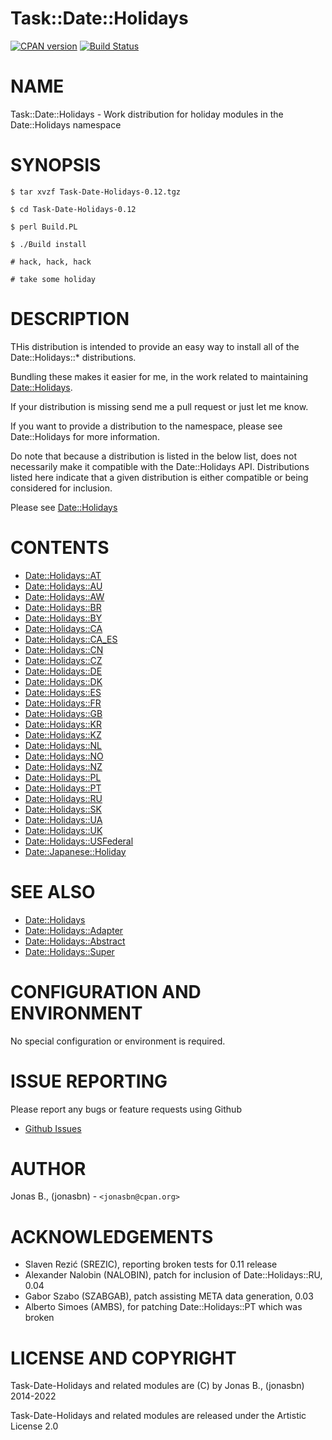 # Task::Date::Holidays

[![CPAN version](https://badge.fury.io/pl/Task-Date-Holidays.svg)](http://badge.fury.io/pl/Task-Date-Holidays)
[![Build Status](https://travis-ci.org/jonasbn/perl-Task-Date-Holidays.svg?branch=master)](https://travis-ci.org/jonasbn/perl-Task-Date-Holidays)

# NAME

Task::Date::Holidays - Work distribution for holiday modules in the Date::Holidays namespace

# SYNOPSIS

    $ tar xvzf Task-Date-Holidays-0.12.tgz

    $ cd Task-Date-Holidays-0.12

    $ perl Build.PL

    $ ./Build install

    # hack, hack, hack

    # take some holiday

# DESCRIPTION

THis distribution is intended to provide an easy way to install all of the Date::Holidays::\* distributions.

Bundling these makes it easier for me, in the work related to maintaining [Date::Holidays](https://metacpan.org/pod/Date%3A%3AHolidays).

If your distribution is missing send me a pull request or just let me know.

If you want to provide a distribution to the namespace, please see Date::Holidays for more information.

Do note that because a distribution is listed in the below list, does not necessarily make it compatible with the Date::Holidays API. Distributions listed here indicate that a given distribution is either compatible or being considered for inclusion.

Please see [Date::Holidays](https://metacpan.org/pod/Date%3A%3AHolidays)

# CONTENTS

- [Date::Holidays::AT](https://metacpan.org/pod/Date%3A%3AHolidays%3A%3AAT)
- [Date::Holidays::AU](https://metacpan.org/pod/Date%3A%3AHolidays%3A%3AAU)
- [Date::Holidays::AW](https://metacpan.org/pod/Date%3A%3AHolidays%3A%3AAW)
- [Date::Holidays::BR](https://metacpan.org/pod/Date%3A%3AHolidays%3A%3ABR)
- [Date::Holidays::BY](https://metacpan.org/pod/Date%3A%3AHolidays%3A%3ABY)
- [Date::Holidays::CA](https://metacpan.org/pod/Date%3A%3AHolidays%3A%3ACA)
- [Date::Holidays::CA\_ES](https://metacpan.org/pod/Date%3A%3AHolidays%3A%3ACA_ES)
- [Date::Holidays::CN](https://metacpan.org/pod/Date%3A%3AHolidays%3A%3ACN)
- [Date::Holidays::CZ](https://metacpan.org/pod/Date%3A%3AHolidays%3A%3ACZ)
- [Date::Holidays::DE](https://metacpan.org/pod/Date%3A%3AHolidays%3A%3ADE)
- [Date::Holidays::DK](https://metacpan.org/pod/Date%3A%3AHolidays%3A%3ADK)
- [Date::Holidays::ES](https://metacpan.org/pod/Date%3A%3AHolidays%3A%3AES)
- [Date::Holidays::FR](https://metacpan.org/pod/Date%3A%3AHolidays%3A%3AFR)
- [Date::Holidays::GB](https://metacpan.org/pod/Date%3A%3AHolidays%3A%3AGB)
- [Date::Holidays::KR](https://metacpan.org/pod/Date%3A%3AHolidays%3A%3AKR)
- [Date::Holidays::KZ](https://metacpan.org/pod/Date%3A%3AHolidays%3A%3AKZ)
- [Date::Holidays::NL](https://metacpan.org/pod/Date%3A%3AHolidays%3A%3ANL)
- [Date::Holidays::NO](https://metacpan.org/pod/Date%3A%3AHolidays%3A%3ANO)
- [Date::Holidays::NZ](https://metacpan.org/pod/Date%3A%3AHolidays%3A%3ANZ)
- [Date::Holidays::PL](https://metacpan.org/pod/Date%3A%3AHolidays%3A%3APL)
- [Date::Holidays::PT](https://metacpan.org/pod/Date%3A%3AHolidays%3A%3APT)
- [Date::Holidays::RU](https://metacpan.org/pod/Date%3A%3AHolidays%3A%3ARU)
- [Date::Holidays::SK](https://metacpan.org/pod/Date%3A%3AHolidays%3A%3ASK)
- [Date::Holidays::UA](https://metacpan.org/pod/Date%3A%3AHolidays%3A%3AUA)
- [Date::Holidays::UK](https://metacpan.org/pod/Date%3A%3AHolidays%3A%3AUK)
- [Date::Holidays::USFederal](https://metacpan.org/pod/Date%3A%3AHolidays%3A%3AUSFederal)
- [Date::Japanese::Holiday](https://metacpan.org/pod/Date%3A%3AJapanese%3A%3AHoliday)

# SEE ALSO

- [Date::Holidays](https://metacpan.org/pod/Date%3A%3AHolidays)
- [Date::Holidays::Adapter](https://metacpan.org/pod/Date%3A%3AHolidays%3A%3AAdapter)
- [Date::Holidays::Abstract](https://metacpan.org/pod/Date%3A%3AHolidays%3A%3AAbstract)
- [Date::Holidays::Super](https://metacpan.org/pod/Date%3A%3AHolidays%3A%3ASuper)

# CONFIGURATION AND ENVIRONMENT

No special configuration or environment is required.

# ISSUE REPORTING

Please report any bugs or feature requests using Github

- [Github Issues](https://github.com/jonasbn/perl-task-date-holidays/issues)

# AUTHOR

Jonas B., (jonasbn) - `<jonasbn@cpan.org>`

# ACKNOWLEDGEMENTS

- Slaven Rezić (SREZIC), reporting broken tests for 0.11 release
- Alexander Nalobin (NALOBIN), patch for inclusion of Date::Holidays::RU, 0.04
- Gabor Szabo (SZABGAB), patch assisting META data generation, 0.03
- Alberto Simoes (AMBS), for patching Date::Holidays::PT which was broken

# LICENSE AND COPYRIGHT

Task-Date-Holidays and related modules are (C) by Jonas B., (jonasbn)
2014-2022

Task-Date-Holidays and related modules are released under the Artistic License 2.0
